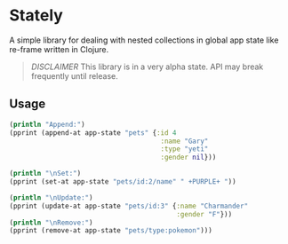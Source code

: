 # Stately

A simple library for dealing with nested collections in global app state like re-frame written in Clojure.

> *DISCLAIMER* This library is in a very alpha state. API may break frequently until release.

## Usage

```clojure
(println "Append:")
(pprint (append-at app-state "pets" {:id 4
                                      :name "Gary"
                                      :type "yeti"
                                      :gender nil}))

(println "\nSet:")
(pprint (set-at app-state "pets/id:2/name" " +PURPLE+ "))

(println "\nUpdate:")
(pprint (update-at app-state "pets/id:3" {:name "Charmander"
                                          :gender "F"}))
(println "\nRemove:")
(pprint (remove-at app-state "pets/type:pokemon")))
```
